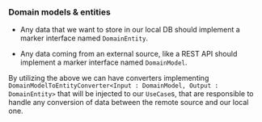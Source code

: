 ### Domain models & entities

* Any data that we want to store in our local DB should implement a marker interface named `DomainEntity`.

* Any data coming from an external source, like a REST API should implement a marker interface named `DomainModel`.

By utilizing the above we can have converters implementing `DomainModelToEntityConverter<Input : DomainModel, Output : DomainEntity>` that will
be injected to our `UseCase`s, that are responsible to handle any conversion of data between the remote source and our local one.
